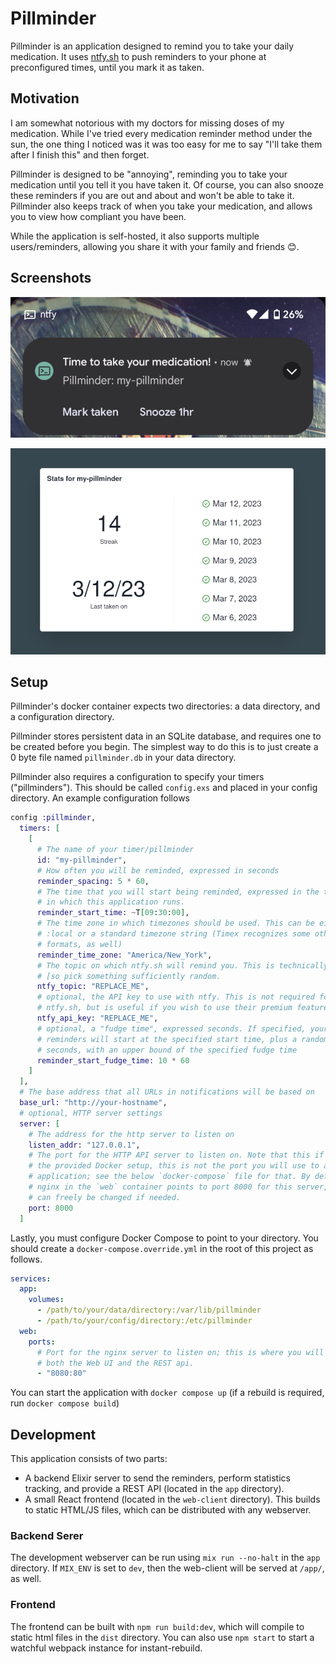 # Pillminder

Pillminder is an application designed to remind you to take your daily
medication. It uses [ntfy.sh](https://ntfy.sh/) to push reminders to your phone
at preconfigured times, until you mark it as taken.

## Motivation

I am somewhat notorious with my doctors for missing doses of my medication.
While I've tried every medication reminder method under the sun, the one thing
I noticed was it was too easy for me to say "I'll take them after I finish
this" and then forget.

Pillminder is designed to be "annoying", reminding you to take your medication
until you tell it you have taken it. Of course, you can also snooze these
reminders if you are out and about and won't be able to take it. Pillminder
also keeps track of when you take your medication, and allows you to view how
compliant you have been.

While the application is self-hosted, it also supports multiple
users/reminders, allowing you share it with your family and friends 😊.

## Screenshots

![A notification sent to a user's phone](img/notification.png)

![Statistics for a user's medication](img/stats.png)

## Setup

Pillminder's docker container expects two directories: a data directory, and a
configuration directory.

Pillminder stores persistent data in an SQLite database, and requires one to be
created before you begin. The simplest way to do this is to just create a 0
byte file named `pillminder.db` in your data directory.

Pillminder also requires a configuration to specify your timers
("pillminders"). This should be called `config.exs` and placed in your config
directory. An example configuration follows

```elixir
config :pillminder,
  timers: [
    [
      # The name of your timer/pillminder
      id: "my-pillminder",
      # How often you will be reminded, expressed in seconds
      reminder_spacing: 5 * 60,
      # The time that you will start being reminded, expressed in the timezone
      # in which this application runs.
      reminder_start_time: ~T[09:30:00],
      # The time zone in which timezones should be used. This can be either
      # :local or a standard timezone string (Timex recognizes some other
      # formats, as well)
      reminder_time_zone: "America/New_York",
      # The topic on which ntfy.sh will remind you. This is technically public,
      # [so pick something sufficiently random.
      ntfy_topic: "REPLACE_ME",
      # optional, the API key to use with ntfy. This is not required for
      # ntfy.sh, but is useful if you wish to use their premium features.
      ntfy_api_key: "REPLACE_ME",
      # optional, a "fudge time", expressed seconds. If specified, your #
      # reminders will start at the specified start time, plus a random number of
      # seconds, with an upper bound of the specified fudge time
      reminder_start_fudge_time: 10 * 60
    ]
  ],
  # The base address that all URLs in notifications will be based on
  base_url: "http://your-hostname",
  # optional, HTTP server settings
  server: [
    # The address for the http server to listen on
    listen_addr: "127.0.0.1",
    # The port for the HTTP API server to listen on. Note that this if using
    # the provided Docker setup, this is not the port you will use to access the
    # application; see the below `docker-compose` file for that. By default,
    # nginx in the `web` container points to port 8000 for this server, but this
    # can freely be changed if needed.
    port: 8000
  ]
```

Lastly, you must configure Docker Compose to point to your directory. You
should create a `docker-compose.override.yml` in the root of this project as
follows.

```yml
services:
  app:
    volumes:
      - /path/to/your/data/directory:/var/lib/pillminder
      - /path/to/your/config/directory:/etc/pillminder
  web:
    ports:
      # Port for the nginx server to listen on; this is where you will access
      # both the Web UI and the REST api.
      - "8080:80"
```

You can start the application with `docker compose up` (if a rebuild is
required, run `docker compose build`)

## Development

This application consists of two parts:

- A backend Elixir server to send the reminders, perform statistics tracking,
  and provide a REST API (located in the `app` directory).
- A small React frontend (located in the `web-client` directory). This builds
  to static HTML/JS files, which can be distributed with any webserver.

### Backend Serer

The development webserver can be run using `mix run --no-halt` in the `app`
directory. If `MIX_ENV` is set to `dev`, then the web-client will be served at
`/app/`, as well.

### Frontend

The frontend can be built with `npm run build:dev`, which will compile to
static html files in the `dist` directory. You can also use `npm start` to
start a watchful webpack instance for instant-rebuild.
